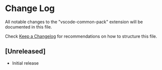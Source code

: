 # Change Log

All notable changes to the "vscode-common-pack" extension will be documented in this file.

Check [Keep a Changelog](http://keepachangelog.com/) for recommendations on how to structure this file.

## [Unreleased]

- Initial release
